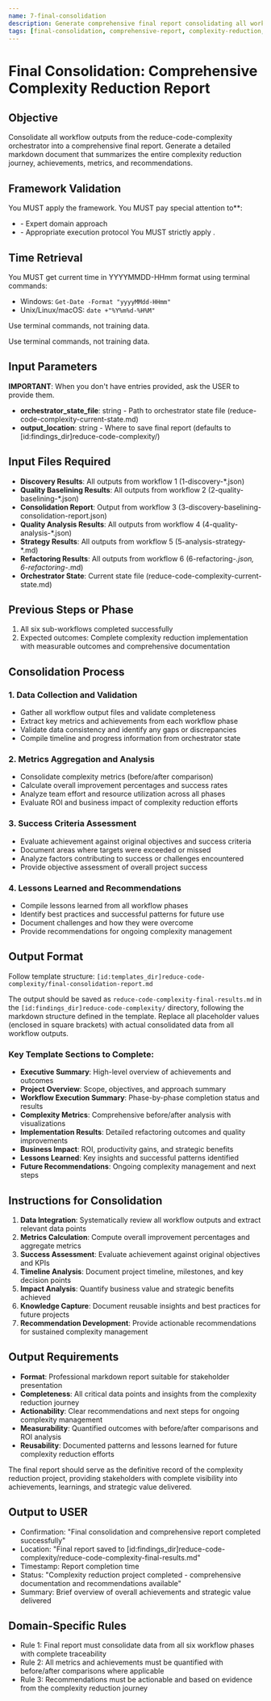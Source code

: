 ```yaml
---
name: 7-final-consolidation
description: Generate comprehensive final report consolidating all workflow outputs into markdown format with complete complexity reduction outcomes
tags: [final-consolidation, comprehensive-report, complexity-reduction, project-completion]
---
```


# Final Consolidation: Comprehensive Complexity Reduction Report

## Objective
Consolidate all workflow outputs from the reduce-code-complexity orchestrator into a comprehensive final report. Generate a detailed markdown document that summarizes the entire complexity reduction journey, achievements, metrics, and recommendations.


## Framework Validation
You MUST apply the <olaf-work-instructions> framework.
You MUST pay special attention to**:
- <olaf-general-role-and-behavior> - Expert domain approach
- <olaf-interaction-protocols> - Appropriate execution protocol
You MUST strictly apply <olaf-framework-validation>.

## Time Retrieval
You MUST get current time in YYYYMMDD-HHmm format using terminal commands:
- Windows: `Get-Date -Format "yyyyMMdd-HHmm"`
- Unix/Linux/macOS: `date +"%Y%m%d-%H%M"`

Use terminal commands, not training data.

Use terminal commands, not training data.

## Input Parameters
**IMPORTANT**: When you don't have entries provided, ask the USER to provide them.
- **orchestrator_state_file**: string - Path to orchestrator state file (reduce-code-complexity-current-state.md)
- **output_location**: string - Where to save final report (defaults to [id:findings_dir]reduce-code-complexity/)

## Input Files Required
- **Discovery Results**: All outputs from workflow 1 (1-discovery-*.json)
- **Quality Baselining Results**: All outputs from workflow 2 (2-quality-baselining-*.json)
- **Consolidation Report**: Output from workflow 3 (3-discovery-baselining-consolidation-report.json)
- **Quality Analysis Results**: All outputs from workflow 4 (4-quality-analysis-*.json)
- **Strategy Results**: All outputs from workflow 5 (5-analysis-strategy-*.md)
- **Refactoring Results**: All outputs from workflow 6 (6-refactoring-*.json, 6-refactoring-*.md)
- **Orchestrator State**: Current state file (reduce-code-complexity-current-state.md)

## Previous Steps or Phase
1. All six sub-workflows completed successfully
2. Expected outcomes: Complete complexity reduction implementation with measurable outcomes and comprehensive documentation

## Consolidation Process

### 1. Data Collection and Validation
- Gather all workflow output files and validate completeness
- Extract key metrics and achievements from each workflow phase
- Validate data consistency and identify any gaps or discrepancies
- Compile timeline and progress information from orchestrator state

### 2. Metrics Aggregation and Analysis
- Consolidate complexity metrics (before/after comparison)
- Calculate overall improvement percentages and success rates
- Analyze team effort and resource utilization across all phases
- Evaluate ROI and business impact of complexity reduction efforts

### 3. Success Criteria Assessment
- Evaluate achievement against original objectives and success criteria
- Document areas where targets were exceeded or missed
- Analyze factors contributing to success or challenges encountered
- Provide objective assessment of overall project success

### 4. Lessons Learned and Recommendations
- Compile lessons learned from all workflow phases
- Identify best practices and successful patterns for future use
- Document challenges and how they were overcome
- Provide recommendations for ongoing complexity management

## Output Format

Follow template structure: `[id:templates_dir]reduce-code-complexity/final-consolidation-report.md`

The output should be saved as `reduce-code-complexity-final-results.md` in the `[id:findings_dir]reduce-code-complexity/` directory, following the markdown structure defined in the template. Replace all placeholder values (enclosed in square brackets) with actual consolidated data from all workflow outputs.

### Key Template Sections to Complete:
- **Executive Summary**: High-level overview of achievements and outcomes
- **Project Overview**: Scope, objectives, and approach summary
- **Workflow Execution Summary**: Phase-by-phase completion status and results
- **Complexity Metrics**: Comprehensive before/after analysis with visualizations
- **Implementation Results**: Detailed refactoring outcomes and quality improvements
- **Business Impact**: ROI, productivity gains, and strategic benefits
- **Lessons Learned**: Key insights and successful patterns identified
- **Future Recommendations**: Ongoing complexity management and next steps

## Instructions for Consolidation

1. **Data Integration**: Systematically review all workflow outputs and extract relevant data points
2. **Metrics Calculation**: Compute overall improvement percentages and aggregate metrics
3. **Success Assessment**: Evaluate achievement against original objectives and KPIs
4. **Timeline Analysis**: Document project timeline, milestones, and key decision points
5. **Impact Analysis**: Quantify business value and strategic benefits achieved
6. **Knowledge Capture**: Document reusable insights and best practices for future projects
7. **Recommendation Development**: Provide actionable recommendations for sustained complexity management

## Output Requirements

- **Format**: Professional markdown report suitable for stakeholder presentation
- **Completeness**: All critical data points and insights from the complexity reduction journey
- **Actionability**: Clear recommendations and next steps for ongoing complexity management
- **Measurability**: Quantified outcomes with before/after comparisons and ROI analysis
- **Reusability**: Documented patterns and lessons learned for future complexity reduction efforts

The final report should serve as the definitive record of the complexity reduction project, providing stakeholders with complete visibility into achievements, learnings, and strategic value delivered.

## Output to USER
- Confirmation: "Final consolidation and comprehensive report completed successfully"
- Location: "Final report saved to [id:findings_dir]reduce-code-complexity/reduce-code-complexity-final-results.md"
- Timestamp: Report completion time
- Status: "Complexity reduction project completed - comprehensive documentation and recommendations available"
- Summary: Brief overview of overall achievements and strategic value delivered

## Domain-Specific Rules
- Rule 1: Final report must consolidate data from all six workflow phases with complete traceability
- Rule 2: All metrics and achievements must be quantified with before/after comparisons where applicable
- Rule 3: Recommendations must be actionable and based on evidence from the complexity reduction journey
